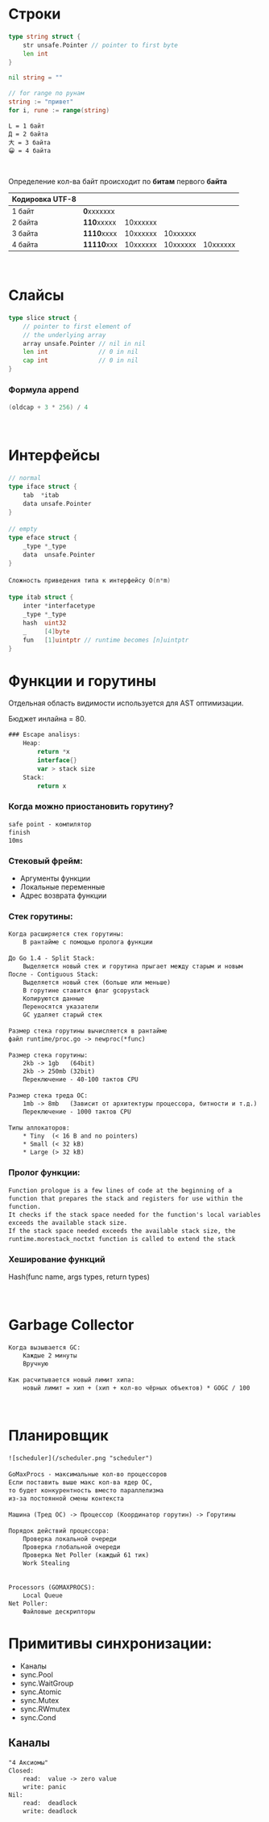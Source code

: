 # Строки

```go
type string struct {
    str unsafe.Pointer // pointer to first byte
	len int
}
```

```go
nil string = ""
```


```go
// for range по рунам
string := "привет"
for i, rune := range(string)
```

```
L = 1 байт
Д = 2 байта
大 = 3 байта
😀 = 4 байта
```
</br>

Определение кол-ва байт происходит по **битам** первого **байта**

| Кодировка UTF-8 |              |          |          |           |
|---------------- |------------- |--------- |--------- |---------- |
| 1 байт          | **0**xxxxxxx |          |          |           |  
| 2 байта         | **110**xxxxx | 10xxxxxx |          |           |
| 3 байта         | **1110**xxxx | 10xxxxxx | 10xxxxxx |           |
| 4 байта         | **11110**xxx | 10xxxxxx | 10xxxxxx | 10xxxxxx  |

</br>

# Слайсы

```go
type slice struct {
    // pointer to first element of 
    // the underlying array
    array unsafe.Pointer // nil in nil
    len int              // 0 in nil
    cap int              // 0 in nil
}
```

### Формула append
```go
(oldcap + 3 * 256) / 4
```
</br>

# Интерфейсы
```go
// normal
type iface struct {
    tab  *itab
    data unsafe.Pointer
}

// empty
type eface struct {
    _type *_type
    data  unsafe.Pointer
}

Сложность приведения типа к интерфейсу O(n*m)

type itab struct {
    inter *interfacetype
    _type *_type
    hash  uint32
    _     [4]byte
    fun   [1]uintptr // runtime becomes [n]uintptr
}
```

# Функции и горутины

Отдельная область видимости используется для AST оптимизации.

Бюджет инлайна = 80.

```go
### Escape analisys:
    Heap:
        return *x
        interface{}
        var > stack size
    Stack:
        return x
```

### Когда можно приостановить горутину?
    safe point - компилятор
    finish
    10ms

### Стековый фрейм:

* Аргументы функции
* Локальные переменные
* Адрес возврата функции

### Стек горутины:

    Когда расширяется стек горутины:
        В рантайме с помощью пролога функции

    До Go 1.4 - Split Stack:
        Выделяется новый стек и горутина прыгает между старым и новым
    После - Contiguous Stack:
        Выделяется новый стек (больше или меньше)
        В горутине ставится флаг gcopystack
        Копируются данные
        Переносятся указатели
        GC удаляет старый стек
    
    Размер стека горутины вычисляется в рантайме
    файл runtime/proc.go -> newproc(*func)

    Размер стека горутины:
        2kb -> 1gb   (64bit)
        2kb -> 250mb (32bit)
        Переключение - 40-100 тактов CPU

    Размер стека треда ОС:
        1mb -> 8mb   (Зависит от архитектуры процессора, битности и т.д.)
        Переключение - 1000 тактов CPU
    
    Типы аллокаторов:
        * Tiny  (< 16 B and no pointers)
        * Small (< 32 kB)
        * Large (> 32 kB)

### Пролог функции:

    Function prologue is a few lines of code at the beginning of a function that prepares the stack and registers for use within the function.
    It checks if the stack space needed for the function's local variables exceeds the available stack size.
    If the stack space needed exceeds the available stack size, the runtime.morestack_noctxt function is called to extend the stack

### Хеширование функций

Hash(func name, args types, return types)

</br>

# Garbage Collector

    Когда вызывается GC:
        Каждые 2 минуты
        Вручную
    
    Как расчитывается новый лимит хипа:
        новый лимит = хип + (хип + кол-во чёрных объектов) * GOGC / 100

</br>

# Планировщик
    
    ![scheduler](/scheduler.png "scheduler")

    GoMaxProcs - максимальные кол-во процессоров
    Если поставить выше макс кол-ва ядер ОС,
    то будет конкурентность вместо параллелизма
    из-за постоянной смены контекста

    Машина (Тред ОС) -> Процессор (Координатор горутин) -> Горутины

    Порядок действий процессора:
        Проверка локальной очереди
        Проверка глобальной очереди
        Проверка Net Poller (каждый 61 тик)
        Work Stealing

    
    Processors (GOMAXPROCS):
        Local Queue
    Net Poller:
        Файловые дескрипторы




# Примитивы синхронизации:

* Каналы
* sync.Pool
* sync.WaitGroup
* sync.Atomic
* sync.Mutex
* sync.RWmutex
* sync.Cond

## Каналы

```
"4 Аксиомы"
Closed:
    read:  value -> zero value
    write: panic
Nil:
    read:  deadlock
    write: deadlock
```
</br>